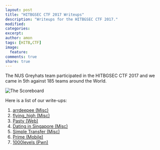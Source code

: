 ```yaml
---
layout: post
title: "HITBGSEC CTF 2017 Writeups"
description: "Writeups for the HITBGSEC CTF 2017."
modified:
categories:
excerpt:
author: amon
tags: [HITB,CTF]
image:
  feature:
comments: true
share: true
---
```


The NUS Greyhats team participated in the HITBGSEC CTF 2017 and we came in 5th
against 185 teams around the World.

![The Scoreboard](/write-ups/resources/images/hitbgsec2017/scoreboard.png)

Here is a list of our write-ups:

1. [arrdeepee (Misc)](https://nandynarwhals.org/hitbgsec2017-arrdeepee/)
2. [flying\_high (Misc)](https://nandynarwhals.org/hitbgsec2017-flyinghigh/)
3. [Pasty (Web)](https://nandynarwhals.org/hitbgsec2017-pasty/)
3. [Dating in Singapore (Misc)](https://dystopia.sg/hitb-gsec-2017-2017-dating-in-singapore-misc/)
4. [Simple Transfer (Misc)](https://dystopia.sg/hitb-gsec-2017-simple-transfer-misc/)
5. [Prime (Mobile)](https://dystopia.sg/hitb-gsec-2017-prime/)
6. [1000levels (Pwn)](https://nandynarwhals.org/hitbgsec2017-1000levels/)
